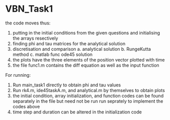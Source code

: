 # VBN_Task1
the code moves thus:

1) putting in the initial conditions from the given questions and initialising the arrays resectively
2) finding phi and tau matrices for the analytical solution
3) discretisation and comparison
  a. analytical solution
  b. RungeKutta method
  c. matlab func ode45 solution
4) the plots have the three elements of the position vector plotted with time
5) the file func1.m contains the diff equation as well as the input function

For running:

1) Run main_task1 directly to obtain phi and tau values
2) Run rk4.m, ide45taskA.m, and analytical.m by themselves to obtain plots
3) the initial condition, array initialization, and function codes can be found separately in the file but need not be run run seprately to implement the codes above
4) time step and duration can be altered in the initialization code
